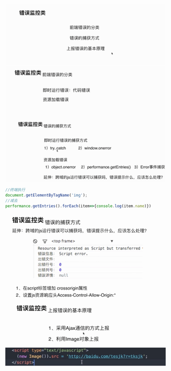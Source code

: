 ![](/assets/import106.png)![](/assets/import107.png)![](/assets/import108.png)

```js
//终端执行
document.getElementByTagName('img');
//减去
performance.getEntries().forEach(item=>{console.log(item.name)})
```

![](/assets/import109.png)![](/assets/import110.png)![](/assets/import111.png)

